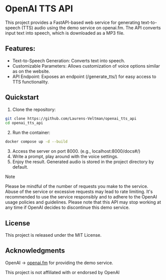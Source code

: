 # OpenAI TTS API

This project provides a FastAPI-based web service for generating text-to-speech (TTS) audio using the demo service on 
openai.fm. The API converts input text into speech, which is downloaded as a MP3 file.

## Features:
- Text-to-Speech Generation: Converts text into speech.
- Customizable Parameters: Allows customization of voice options similar as on the website.
- API Endpoint: Exposes an endpoint (/generate_tts/) for easy access to TTS functionality.

## Quickstart
1. Clone the repository:
```bash
git clone https://github.com/Laurens-Veltman/openai_tts_api
cd openai_tts_api
```
2. Run the container:
```bash
docker compose up -d --build
```
3. Access the server on port 8000. (e.g., localhost:8000/docs#/)
4. Write a prompt, play around with the voice settings.
5. Enjoy the result. Generated audio is stored in the project directory by default.

> [!NOTE]
Please be mindful of the number of requests you make to the service. Abuse of the service or excessive 
requests may lead to rate limiting. It's recommended to use the service responsibly and to adhere to the OpenAI usage 
policies and guidelines. Please note that this API may stop working at any time if 
OpenAI decides to discontinue this demo service.

## License
This project is released under the MIT License.
## Acknowledgments
OpenAI -> [openai.fm](https://www.openai.fm/) for providing the demo service.

This project is not affiliated with or endorsed by OpenAI
